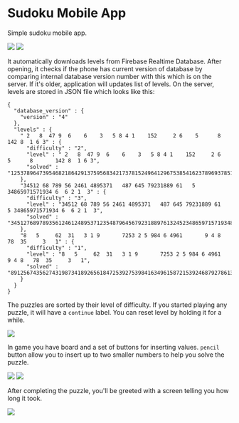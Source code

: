 #  Sudoku Mobile App

Simple sudoku mobile app. 

![](https://github.com/MonaLizaTurbo/SudokuMobile/blob/master/readme_pictures/sudokuMobile.png)
![](https://github.com/MonaLizaTurbo/SudokuMobile/blob/master/readme_pictures/sudokuMobile3.png)

It automatically downloads levels from Firebase Realtime Database. After opening, it checks if the
phone has current version of database by comparing internal database version number with this which is
on the server. If it's older, application will updates list of levels. On the server, levels are 
stored in JSON file which looks like this:

```
{
  "database_version" : {
    "version" : "4"
  },
  "levels" : {
    " 2   8  47 9  6    6    3   5 8 4 1    152     2 6    5      8       142 8  1 6 3" : {
      "difficulty" : "2",
      "level" : " 2   8  47 9  6    6    3   5 8 4 1    152     2 6    5      8       142 8  1 6 3",
      "solved" : "125378964739546821864291375956834217378152496412967538541623789693785142287419653"
    },
    "34512 68 789 56 2461 4895371   487 645 79231889 61   5 34865971571934 6  6 2 1  3" : {
      "difficulty" : "3",
      "level" : "34512 68 789 56 2461 4895371   487 645 79231889 61   5 34865971571934 6  6 2 1  3",
      "solved" : "345127689789356124612489537123548796456792318897613245234865971571934862968271453"
    },
    "8   5     62  31   3 1 9       7253 2 5 984 6 4961       9 4 8   78  35     3   1" : {
      "difficulty" : "1",
      "level" : "8   5     62  31   3 1 9       7253 2 5 984 6 4961       9 4 8   78  35     3   1",
      "solved" : "891256743562743198734189265618472539275398416349615872153924687927861354486537921"
    }
  }
}
```

The puzzles are sorted by their level of difficulty. If you started playing any puzzle, it will have a ``continue``
label. You can reset level by holding it for a while.

![](https://github.com/MonaLizaTurbo/SudokuMobile/blob/master/readme_pictures/sudokuMobile2.png)

In game you have board and a set of buttons for inserting values. ``pencil`` button allow you to insert
up to two smaller numbers to help you solve the puzzle.

![](https://github.com/MonaLizaTurbo/SudokuMobile/blob/master/readme_pictures/sudokuMobile3.png)
![](https://github.com/MonaLizaTurbo/SudokuMobile/blob/master/readme_pictures/sudokuMobile4.png)

After completing the puzzle, you'll be greeted with a screen telling you how long it took.

![](https://github.com/MonaLizaTurbo/SudokuMobile/blob/master/readme_pictures/sudokuMobile5.png)
